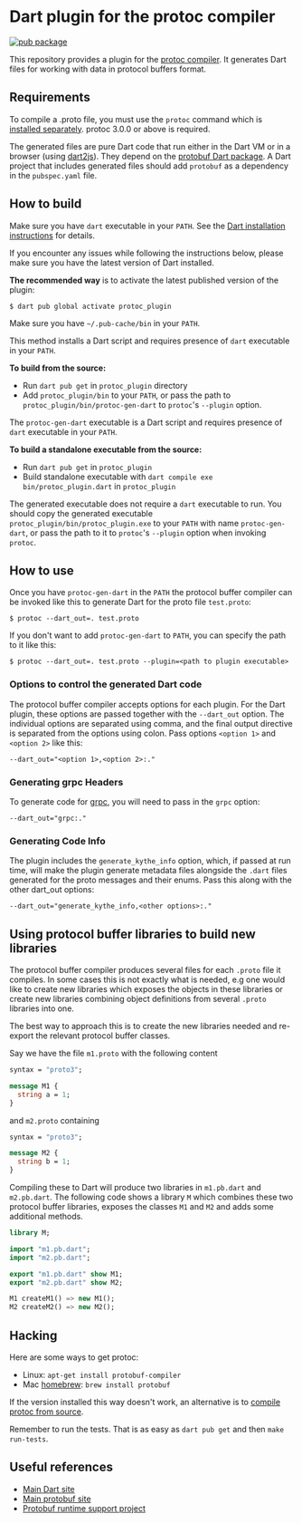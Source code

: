 # Dart plugin for the protoc compiler

[![pub package](https://img.shields.io/pub/v/protoc_plugin.svg)](https://pub.dev/packages/protoc_plugin)

This repository provides a plugin for the [protoc compiler][1]. It generates
Dart files for working with data in protocol buffers format.

[1]: https://developers.google.com/protocol-buffers/docs/cpptutorial#compiling-your-protocol-buffers

## Requirements

To compile a .proto file, you must use the `protoc` command which is [installed
separately][1]. protoc 3.0.0 or above is required.

The generated files are pure Dart code that run either in the Dart VM or in a
browser (using [dart2js][2]). They depend on the [protobuf Dart package][3]. A
Dart project that includes generated files should add `protobuf` as a
dependency in the `pubspec.yaml` file.

[1]: https://developers.google.com/protocol-buffers/docs/downloads
[2]: https://dart.dev/tools/dart2js
[3]: https://pub.dev/packages/protobuf

## How to build

Make sure you have `dart` executable in your `PATH`. See the [Dart installation
instructions][1] for details.

If you encounter any issues while following the instructions below, please make
sure you have the latest version of Dart installed.

[1]: https://dart.dev/get-dart

**The recommended way** is to activate the latest published version of the
plugin:

    $ dart pub global activate protoc_plugin

Make sure you have `~/.pub-cache/bin` in your `PATH`.

This method installs a Dart script and requires presence of `dart` executable
in your `PATH`.

**To build from the source:**

- Run `dart pub get` in `protoc_plugin` directory
- Add `protoc_plugin/bin` to your `PATH`, or pass the path to
  `protoc_plugin/bin/protoc-gen-dart` to `protoc`'s `--plugin` option.

The `protoc-gen-dart` executable is a Dart script and requires presence of
`dart` executable in your `PATH`.

**To build a standalone executable from the source:**

- Run `dart pub get` in `protoc_plugin`
- Build standalone executable with `dart compile exe bin/protoc_plugin.dart` in
  `protoc_plugin`

The generated executable does not require a `dart` executable to run. You
should copy the generated executable `protoc_plugin/bin/protoc_plugin.exe` to
your `PATH` with name `protoc-gen-dart`, or pass the path to it to `protoc`'s
`--plugin` option when invoking `protoc`.

## How to use

Once you have `protoc-gen-dart` in the `PATH` the protocol buffer compiler can
be invoked like this to generate Dart for the proto file `test.proto`:

    $ protoc --dart_out=. test.proto

If you don't want to add `protoc-gen-dart` to `PATH`, you can specify the path
to it like this:

    $ protoc --dart_out=. test.proto --plugin=<path to plugin executable>

### Options to control the generated Dart code

The protocol buffer compiler accepts options for each plugin. For the
Dart plugin, these options are passed together with the `--dart_out`
option. The individual options are separated using comma, and the
final output directive is separated from the options using colon. Pass
options `<option 1>` and `<option 2>` like this:

    --dart_out="<option 1>,<option 2>:."

### Generating grpc Headers

To generate code for [grpc], you will need to pass in the `grpc` option:

    --dart_out="grpc:."

[grpc]: https://pub.dev/packages/grpc

### Generating Code Info

The plugin includes the `generate_kythe_info` option, which, if passed at run
time, will make the plugin generate metadata files alongside the `.dart` files
generated for the proto messages and their enums. Pass this along with the other
dart_out options:

    --dart_out="generate_kythe_info,<other options>:."

## Using protocol buffer libraries to build new libraries

The protocol buffer compiler produces several files for each `.proto` file
it compiles. In some cases this is not exactly what is needed, e.g one
would like to create new libraries which exposes the objects in these
libraries or create new libraries combining object definitions from
several `.proto` libraries into one.

The best way to approach this is to create the new libraries needed and
re-export the relevant protocol buffer classes.

Say we have the file `m1.proto` with the following content

```proto
syntax = "proto3";

message M1 {
  string a = 1;
}
```

and `m2.proto` containing

```proto
syntax = "proto3";

message M2 {
  string b = 1;
}
```

Compiling these to Dart will produce two libraries in `m1.pb.dart` and
`m2.pb.dart`. The following code shows a library `M` which combines
these two protocol buffer libraries, exposes the classes `M1` and `M2` and
adds some additional methods.

```dart
library M;

import "m1.pb.dart";
import "m2.pb.dart";

export "m1.pb.dart" show M1;
export "m2.pb.dart" show M2;

M1 createM1() => new M1();
M2 createM2() => new M2();
```

## Hacking

Here are some ways to get protoc:

* Linux: `apt-get install protobuf-compiler`
* Mac [homebrew](https://brew.sh/): `brew install protobuf`

If the version installed this way doesn't work, an alternative is to
[compile protoc from source](https://developers.google.com/protocol-buffers/docs/downloads).

Remember to run the tests. That is as easy as `dart pub get` and then `make
run-tests`.

## Useful references

* [Main Dart site](https://dart.dev)
* [Main protobuf site](https://github.com/protocolbuffers/protobuf)
* [Protobuf runtime support project](https://github.com/google/protobuf.dart)
